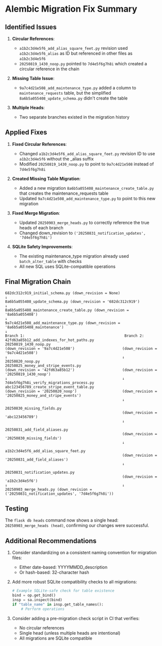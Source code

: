# Alembic Migration Fix Summary

## Identified Issues

1. **Circular References**: 
   - `a1b2c3d4e5f6_add_alias_square_feet.py` revision used `a1b2c3d4e5f6_alias` as ID but referenced in other files as `a1b2c3d4e5f6`
   - `20250819_1430_noop.py` pointed to `7d4e5f6g7h8i` which created a circular reference in the chain
   
2. **Missing Table Issue**: 
   - `9a7c4d21e508_add_maintenance_type.py` added a column to `maintenance_requests` table, but the simplified `8a6b5a055408_update_schema.py` didn't create the table
   
3. **Multiple Heads**:
   - Two separate branches existed in the migration history

## Applied Fixes

1. **Fixed Circular References**:
   - Changed `a1b2c3d4e5f6_add_alias_square_feet.py` revision ID to use `a1b2c3d4e5f6` without the _alias suffix
   - Modified `20250819_1430_noop.py` to point to `9a7c4d21e508` instead of `7d4e5f6g7h8i`

2. **Created Missing Table Migration**:
   - Added a new migration `8a6b5a055408_maintenance_create_table.py` that creates the maintenance_requests table
   - Updated `9a7c4d21e508_add_maintenance_type.py` to point to this new migration

3. **Fixed Merge Migration**:
   - Updated `20250903_merge_heads.py` to correctly reference the true heads of each branch
   - Changed down_revision to `('20250831_notification_updates', '7d4e5f6g7h8i')`

4. **SQLite Safety Improvements**:
   - The existing maintenance_type migration already used `batch_alter_table` with checks
   - All new SQL uses SQLite-compatible operations

## Final Migration Chain

```
682dc312c919_initial_schema.py (down_revision = None)
↓
8a6b5a055408_update_schema.py (down_revision = '682dc312c919')
↓
8a6b5a055408_maintenance_create_table.py (down_revision = '8a6b5a055408')
↓
9a7c4d21e508_add_maintenance_type.py (down_revision = '8a6b5a055408_maintenance')
↓
Branch 1:                                              Branch 2:
42fd63a85b12_add_indexes_for_hot_paths.py             20250819_1430_noop.py 
(down_revision = '9a7c4d21e508')                      (down_revision = '9a7c4d21e508')
↓                                                     ↓
20250820_noop.py                                      20250825_money_and_stripe_events.py
(down_revision = '42fd63a85b12')                      (down_revision = '20250819_1430_noop')
↓                                                     ↓
7d4e5f6g7h8i_verify_migrations_process.py             abc123456789_create_stripe_event_table.py
(down_revision = '20250820_noop')                     (down_revision = '20250825_money_and_stripe_events')
                                                      ↓
                                                      20250830_missing_fields.py
                                                      (down_revision = 'abc123456789')
                                                      ↓
                                                      20250831_add_field_aliases.py
                                                      (down_revision = '20250830_missing_fields')
                                                      ↓
                                                      a1b2c3d4e5f6_add_alias_square_feet.py
                                                      (down_revision = '20250831_add_field_aliases')
                                                      ↓
                                                      20250831_notification_updates.py
                                                      (down_revision = 'a1b2c3d4e5f6')
↓                                                     ↓
20250903_merge_heads.py (down_revision = ('20250831_notification_updates', '7d4e5f6g7h8i'))
```

## Testing

The `flask db heads` command now shows a single head: `20250903_merge_heads (head)`, confirming our changes were successful.

## Additional Recommendations

1. Consider standardizing on a consistent naming convention for migration files:
   - Either date-based: YYYYMMDD_description
   - Or hash-based: 32-character hash

2. Add more robust SQLite compatibility checks to all migrations:
   ```python
   # Example SQLite-safe check for table existence
   bind = op.get_bind()
   insp = sa.inspect(bind)
   if "table_name" in insp.get_table_names():
       # Perform operations
   ```

3. Consider adding a pre-migration check script in CI that verifies:
   - No circular references
   - Single head (unless multiple heads are intentional)
   - All migrations are SQLite compatible
